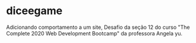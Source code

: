 # diceegame
Adicionando comportamento a um site, Desafio da seção 12 do curso "The Complete 2020 Web Development Bootcamp" da professora Angela yu.
